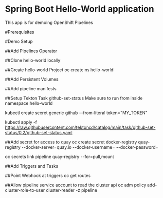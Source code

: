 # Spring Boot Hello-World application
This app is for demoing OpenShift Pipelines

#Prerequisites


#Demo Setup

##Add Pipelines Operator

##Clone hello-world locally

##Create hello-world Project
oc create ns hello-world

##Add Persistent Volumes

##Add pipeline manifests

##Setup Tekton Task github-set-status
Make sure to run from inside namespace hello-world

kubectl create secret generic github --from-literal token="MY_TOKEN" 

kubectl apply -f https://raw.githubusercontent.com/tektoncd/catalog/main/task/github-set-status/0.2/github-set-status.yaml

##Add secret for access to quay
oc create secret docker-registry quay-registry --docker-server=quay.io --docker-username=<username> --docker-password=<password>

oc secrets link pipeline quay-registry --for=pull,mount

##Add Triggers and Tasks

##Point Webhook at triggers
oc get routes

##Allow pipeline service account to read the cluster api
oc adm policy add-cluster-role-to-user cluster-reader -z pipeline
